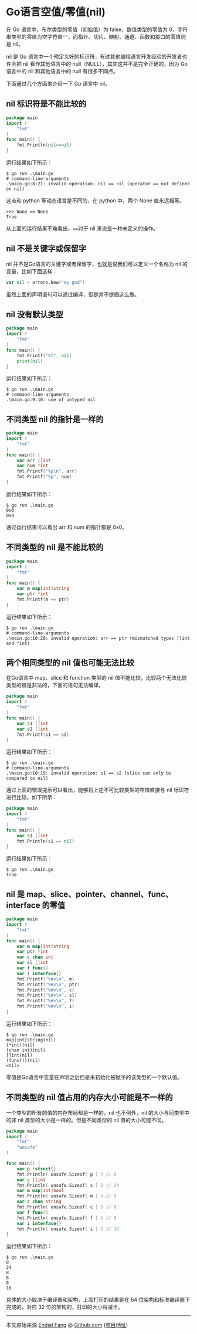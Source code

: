 # Go语言空值/零值(nil)

在 Go 语言中，布尔类型的零值（初始值）为 false，数值类型的零值为 0，字符串类型的零值为空字符串`""`，而指针、切片、映射、通道、函数和接口的零值则是 nil。

nil 是 Go 语言中一个预定义好的标识符，有过其他编程语言开发经验的开发者也许会把 nil 看作其他语言中的 null（NULL），其实这并不是完全正确的，因为 Go 语言中的 nil 和其他语言中的 null 有很多不同点。

下面通过几个方面来介绍一下 Go 语言中 nil。



## nil 标识符是不能比较的

```go
package main
import (
    "fmt"
)
func main() {
    fmt.Println(nil==nil)
}
```

运行结果如下所示：

```shell
$ go run .\main.go
# command-line-arguments
.\main.go:8:21: invalid operation: nil == nil (operator == not defined on nil)
```



这点和 python 等动态语言是不同的，在 python 中，两个 None 值永远相等。

```shell
>>> None == None
True
```

从上面的运行结果不难看出，`==`对于 nil 来说是一种未定义的操作。



## nil 不是关键字或保留字

nil 并不是Go语言的关键字或者保留字，也就是说我们可以定义一个名称为 nil 的变量，比如下面这样：

```go
var nil = errors.New("my god")
```

虽然上面的声明语句可以通过编译，但是并不提倡这么做。



## nil 没有默认类型

```go
package main
import (
    "fmt"
)
func main() {
    fmt.Printf("%T", nil)
    print(nil)
}
```

运行结果如下所示：

```shell
$ go run .\main.go
# command-line-arguments
.\main.go:9:10: use of untyped nil
```



## 不同类型 nil 的指针是一样的

```go
package main
import (
    "fmt"
)
func main() {
    var arr []int
    var num *int
    fmt.Printf("%p\n", arr)
    fmt.Printf("%p", num)
}
```

运行结果如下所示：

```shell
$ go run .\main.go
0x0
0x0
```

通过运行结果可以看出 arr 和 num 的指针都是 0x0。



## 不同类型的 nil 是不能比较的

```go
package main
import (
    "fmt"
)
func main() {
    var m map[int]string
    var ptr *int
    fmt.Printf(m == ptr)
}
```

运行结果如下所示：

```shell
$ go run .\main.go
# command-line-arguments
.\main.go:10:20: invalid operation: arr == ptr (mismatched types []int and *int)
```



## 两个相同类型的 nil 值也可能无法比较

在Go语言中 map、slice 和 function 类型的 nil 值不能比较，比较两个无法比较类型的值是非法的，下面的语句无法编译。

```go
package main
import (
    "fmt"
)
func main() {
    var s1 []int
    var s2 []int
    fmt.Printf(s1 == s2)
}
```

运行结果如下所示：

```shell
$ go run .\main.go
# command-line-arguments
.\main.go:10:19: invalid operation: s1 == s2 (slice can only be compared to nil)
```

通过上面的错误提示可以看出，能够将上述不可比较类型的空值直接与 nil 标识符进行比较，如下所示：

```go
package main
import (
    "fmt"
)
func main() {
    var s1 []int
    fmt.Println(s1 == nil)
}
```

运行结果如下所示：

```shell
$ go run .\main.go
true
```



## nil 是 map、slice、pointer、channel、func、interface 的零值

```go
package main
import (
    "fmt"
)
func main() {
    var m map[int]string
    var ptr *int
    var c chan int
    var sl []int
    var f func()
    var i interface{}
    fmt.Printf("%#v\n", m)
    fmt.Printf("%#v\n", ptr)
    fmt.Printf("%#v\n", c)
    fmt.Printf("%#v\n", sl)
    fmt.Printf("%#v\n", f)
    fmt.Printf("%#v\n", i)
}
```

运行结果如下所示：

```shell
$ go run .\main.go
map[int]string(nil)
(*int)(nil)
(chan int)(nil)
[]int(nil)
(func())(nil)
<nil>
```

零值是Go语言中变量在声明之后但是未初始化被赋予的该类型的一个默认值。



## 不同类型的 nil 值占用的内存大小可能是不一样的

一个类型的所有的值的内存布局都是一样的，nil 也不例外，nil 的大小与同类型中的非 nil 类型的大小是一样的。但是不同类型的 nil 值的大小可能不同。

```go
package main
import (
    "fmt"
    "unsafe"
)

func main() {
    var p *struct{}
    fmt.Println( unsafe.Sizeof( p ) ) // 8
    var s []int
    fmt.Println( unsafe.Sizeof( s ) ) // 24
    var m map[int]bool
    fmt.Println( unsafe.Sizeof( m ) ) // 8
    var c chan string
    fmt.Println( unsafe.Sizeof( c ) ) // 8
    var f func()
    fmt.Println( unsafe.Sizeof( f ) ) // 8
    var i interface{}
    fmt.Println( unsafe.Sizeof( i ) ) // 16
}
```

运行结果如下所示：

```shell
$ go run .\main.go
8
24
8
8
8
16
```

具体的大小取决于编译器和架构，上面打印的结果是在 64 位架构和标准编译器下完成的，对应 32 位的架构的，打印的大小将减半。




----

本文原始来源 [Endial Fang](https://github.com/endial) @ [Github.com](https://github.com) ([项目地址](https://github.com/endial/study-golang.git))